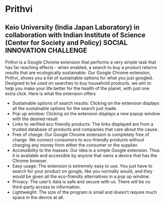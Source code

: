 # Prithvi
## Keio University (India Japan Laboratory) in collaboration with Indian Institute of Science (Center for Society and Policy) SOCIAL INNOVATION CHALLENGE 

Prithvi is a Google Chrome extension that performs a very simple task that has far reaching effects - when enabled, a search to buy a product returns results that are ecologically sustainable. Our Google Chrome extension, Prithvi, shows you a list of sustainable options for what you just googled. Designed to be used on searches to buy household products, we aim to help you make your life better for the health of the planet, with just one extra click. Here is what the extension offers
- Sustainable options of search results: Clicking on the extension displays all the sustainable options for the search just made. 
- Pop up window: Clicking on the extension displays a new popup window with the desired result
- Links to verified eco friendly products: The links displayed are from a trusted database of products and companies that care about the cause.
- Free of charge: Our Google Chrome extension is completely free of charge. We connect consumers to eco-friendly products without charging any money from either the consumer or the supplier. 
- Accessibility to the masses: Our idea is a simple Google extension. Thus it is available and accessible by anyone that owns a device that has the Chrome browser. 
- Easy usage: The extension is extremely easy to use. You just have to search for your product on google, like you normally would, and they would be given all the eco-friendly alternatives in a pop up window.  
- Privacy: The user’s data is safe and secure with us. There will be no third-party access to information.
- Lightweight: The size of the program is small and doesn’t require much space in the device at all. 



